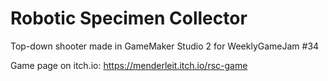 # Robotic Specimen Collector
Top-down shooter made in GameMaker Studio 2 for WeeklyGameJam #34

Game page on itch.io: https://menderleit.itch.io/rsc-game
